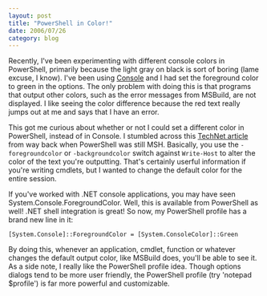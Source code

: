 ```yaml
---
layout: post
title: "PowerShell in Color!"
date: 2006/07/26
category: blog
---
```


Recently, I've been experimenting with different console colors in PowerShell, primarily because the light gray on black is sort of boring (lame excuse, I know). I've been using [Console](http://sourceforge.net/projects/console) and I had set the foreground color to green in the options. The only problem with doing this is that programs that output other colors, such as the error messages from MSBuild, are not displayed. I like seeing the color difference because the red text really jumps out at me and says that I have an error.

This got me curious about whether or not I could set a different color in PowerShell, instead of in Console. I stumbled across this [TechNet article](http://www.microsoft.com/technet/scriptcenter/topics/msh/output.mspx) from way back when PowerShell was still MSH. Basically, you use the `-foregroundcolor` or `-backgroundcolor` switch against `Write-Host` to alter the color of the text you're outputting. That's certainly userful information if you're writing cmdlets, but I wanted to change the default color for the entire session.

If you've worked with .NET console applications, you may have seen System.Console.ForegroundColor. Well, this is available from PowerShell as well! .NET shell integration is great! So now, my PowerShell profile has a brand new line in it:

    [System.Console]::ForegroundColor = [System.ConsoleColor]::Green

By doing this, whenever an application, cmdlet, function or whatever changes the default output color, like MSBuild does, you'll be able to see it. As a side note, I really like the PowerShell profile idea. Though options dialogs tend to be more user friendly, the PowerShell profile (try 'notepad $profile') is far more powerful and customizable.


